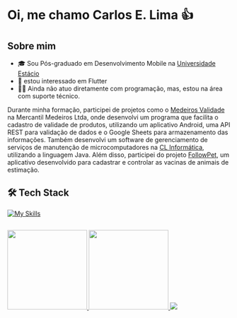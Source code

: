 # Oi, me chamo Carlos E. Lima 👍

## Sobre mim
- 🎓 Sou Pós-graduado em Desenvolvimento Mobile na [Universidade Estácio](https://estacio.br/cursos/pos-graduacao/desenvolvimento-mobile)
- 👀 estou interessado em Flutter
- 👨‍💻 Ainda não atuo diretamente com programação, mas, estou na área com suporte técnico.

Durante minha formação, participei de projetos como o [Medeiros Validade](https://play.google.com/store/apps/details?id=br.dev.carloslima.medeiros_validade) na Mercantil Medeiros Ltda, onde desenvolvi um programa que facilita o cadastro de validade de produtos, utilizando um aplicativo Android, uma API REST para validação de dados e o Google Sheets para armazenamento das informações. Também desenvolvi um software de gerenciamento de serviços de manutenção de microcomputadores na [CL Informática](https://github.com/EduardoLima03/clinformatica), utilizando a linguagem Java. Além disso, participei do projeto [FollowPet](https://eduardolima03.github.io/followpet/), um aplicativo desenvolvido para cadastrar e controlar as vacinas de animais de estimação.

## 🛠 Tech Stack
[![My Skills](https://skillicons.dev/icons?i=dart,gcp,azure,react,vue,flutter&perline=3)](https://skillicons.dev)



## 
<div>
  <a href="https://github.com/EduardoLima03">
  <img height="180em" src="https://github-readme-stats.vercel.app/api?username=EduardoLima03&show_icons=true&theme=dark&include_all_commits=true&count_private=true"/>
  <img height="180em" src="https://github-readme-stats.vercel.app/api/top-langs/?username=EduardoLima03&layout=compact&langs_count=16&theme=dark"/>
  <img src="https://github-profile-summary-cards.vercel.app/api/cards/profile-details?username=eduardoLima03"/>
</div>

<!---
EduardoLima03/EduardoLima03 is a ✨ special ✨ repository because its `README.md` (this file) appears on your GitHub profile.
You can click the Preview link to take a look at your changes.
--->
